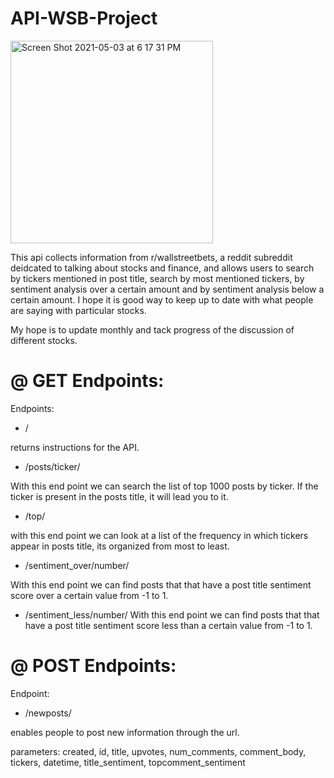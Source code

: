 # API-WSB-Project

<img width="324" alt="Screen Shot 2021-05-03 at 6 17 31 PM" src="https://user-images.githubusercontent.com/1562979/116909245-d914d080-ac3b-11eb-8dce-7e5c17c8458e.png">


This api collects information from r/wallstreetbets, a reddit subreddit deidcated to talking about stocks and finance, and allows users to search by tickers mentioned in post title, search by most mentioned tickers, by sentiment analysis over a certain amount and by sentiment analysis below a certain amount. I hope it is good way to keep up to date with what people are saying with particular stocks.

My hope is to update monthly and tack progress of the discussion of different stocks.


# @ GET Endpoints:

Endpoints:

- /

returns instructions for the API.

- /posts/ticker/

With this end point we can search the list of top 1000 posts by ticker. If the ticker is present in the posts title, it will lead you to it.

- /top/

with this end point we can look at a list of the frequency in which tickers appear in posts title, its organized from most to least.

- /sentiment_over/number/

With this end point we can find posts that that have a post title sentiment score over a certain value from -1 to 1.

- /sentiment_less/number/
With this end point we can find posts that that have a post title sentiment score less than a certain value from -1 to 1.


# @ POST Endpoints:

Endpoint:

- /newposts/ <params>

enables people to post new information through the url. 

parameters: 
created, id, title, upvotes, num_comments, comment_body, tickers, datetime, title_sentiment, topcomment_sentiment

